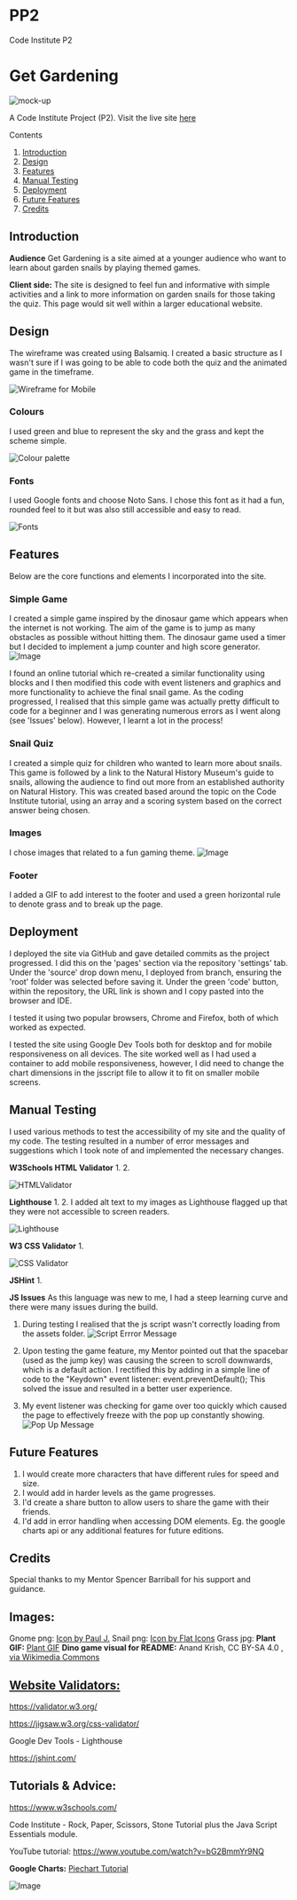 # PP2
Code Institute P2

# Get Gardening
![mock-up]( assets/images/gardening.png)

A Code Institute Project (P2). Visit the live site [here](https://katherine-holland.github.io/PP2-Get-Gardening/)

Contents
1. [Introduction](#introduction)
2. [Design](#design)
3. [Features](#features)
4. [Manual Testing](#testing)
6. [Deployment](#deployment)
6. [Future Features](#future)
7. [Credits](#credits) 

## Introduction

**Audience** 
Get Gardening is a site aimed at a younger audience who want to learn about garden snails by playing themed games.

**Client side:**
The site is designed to feel fun and informative with simple activities and a link to more information on garden snails for those taking the quiz. This page would sit well within a larger educational website.

## Design
The wireframe was created using Balsamiq. I created a basic structure as I wasn't sure if I was going to be able to code both the quiz and the animated game in the timeframe.

![Wireframe for Mobile](assets/images/wireframe.png)

### Colours
I used green and blue to represent the sky and the grass and kept the scheme simple. 

![Colour palette](assets/images/gardencolors.png)

### Fonts
I used Google fonts and choose Noto Sans. I chose this font as it had a fun, rounded feel to it but was also still accessible and easy to read.

![Fonts](assets/images/font.png)

## Features
Below are the core functions and elements I incorporated into the site.

### Simple Game
I created a simple game inspired by the dinosaur game which appears when the internet is not working. The aim of the game is to jump as many obstacles as possible without hitting them. The dinosaur game used a timer but I decided to implement a jump counter and high score generator.
![Image](assets/images/dino.png)

I found an online tutorial which re-created a similar functionality using blocks and I then modified this code with event listeners and graphics and more functionality to achieve the final snail game. As the coding progressed, I realised that this simple game was actually pretty difficult to code for a beginner and I was generating numerous errors as I went along (see 'Issues' below). However, I learnt a lot in the process!

### Snail Quiz
I created a simple quiz for children who wanted to learn more about snails. This game is followed by a link to the Natural History Museum's guide to snails, allowing the audience to find out more from an established authority on Natural History. This was created based around the topic on the Code Institute tutorial, using an array and a scoring system based on the correct answer being chosen.

### Images
I chose images that related to a fun gaming theme.
![Image](assets/images/snail.png) 

### Footer
I added a GIF to add interest to the footer and used a green horizontal rule to denote grass and to break up the page.

## Deployment
I deployed the site via GitHub and gave detailed commits as the project progressed.  I did this on the 'pages' section via the repository 'settings' tab. Under the 'source' drop down menu, I deployed from branch, ensuring the 'root' folder was selected before saving it. Under the green 'code' button, within the repository, the URL link is shown and I copy pasted into the browser and IDE.

I tested it using two popular browsers, Chrome and Firefox, both of which worked as expected.

I tested the site using Google Dev Tools both for desktop and for mobile responsiveness on all devices. The site worked well as I had used a container to add mobile responsiveness, however, I did need to change the chart dimensions in the jsscript file to allow it to fit on smaller mobile screens.

## Manual Testing
I used various methods to test the accessibility of my site and the quality of my code. The testing resulted in a number of error messages and suggestions which I took note of and implemented the necessary changes.

**W3Schools HTML Validator**
1. 
2. 

![HTMLValidator](assets/images/htmlvalidator.png)

**Lighthouse**
1. 
2. I added alt text to my images as Lighthouse flagged up that they were not accessible to screen readers.

![Lighthouse](assets/images/lighthouse.png)

**W3 CSS Validator**
1. 

![CSS Validator](assets/images/cssvalidation.png)

**JSHint**
1. 

**JS Issues**
As this language was new to me, I had a steep learning curve and there were many issues during the build.
1. During testing I realised that the js script wasn't correctly loading from the assets folder.
![Script Errror Message](assets/images/scripterror.png)
   
2. Upon testing the game feature, my Mentor pointed out that the spacebar (used as the jump key) was causing the screen to scroll downwards, which is a default action. I rectified this by adding in a simple line of code to the "Keydown" event listener: event.preventDefault();
This solved the issue and resulted in a better user experience.

3. My event listener was checking for game over too quickly which caused the page to effectively freeze with the pop up constantly showing.
 ![Pop Up Message](assets/images/screenfreeze.png)

## Future Features
1. I would create more characters that have different rules for speed and size.
2. I would add in harder levels as the game progresses. 
3. I'd create a share button to allow users to share the game with their friends.
4. I'd add in error handling when accessing DOM elements. Eg. the google charts api or any additional features for future editions.

## Credits
Special thanks to my Mentor Spencer Barriball for his support and guidance.

## Images:

Gnome png:  <a href="https://www.freepik.com/icon/christmas_10713384#fromView=search&page=2&position=91&uuid=f299468d-611a-472c-b1b4-3052a8f5781e">Icon by Paul J.</a>
Snail png: <a href="https://www.freepik.com/icon/snail_1998793#fromView=search&page=1&position=94&uuid=ac283b6e-e3a3-4246-b66f-a6583c5d678e">Icon by Flat Icons</a>
Grass jpg: 
**Plant GIF:**
<a href="https://lottiefiles.com/animations/plants-cGXbczhsoL?from=search">Plant GIF</a>
**Dino game visual for README:** 
Anand Krish, CC BY-SA 4.0 <a href="https://creativecommons.org/licenses/by-sa/4.0">, via Wikimedia Commons

## Website Validators:
https://validator.w3.org/

https://jigsaw.w3.org/css-validator/

Google Dev Tools - Lighthouse

https://jshint.com/

## Tutorials & Advice:
https://www.w3schools.com/

Code Institute - Rock, Paper, Scissors, Stone Tutorial plus the Java Script Essentials module.

YouTube tutorial: https://www.youtube.com/watch?v=bG2BmmYr9NQ

**Google Charts:**
<a href="https://developers.google.com/chart/interactive/docs/quick_start">Piechart Tutorial</a> 

![Image](assets/images/grass.jpg)
